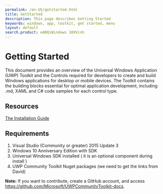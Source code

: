 ```yaml
---
permalink: /en-US/getstarted.html
title: GetStarted
description: This page describes Getting Started
keywords: windows, app, toolkit, get started, menu
layout: default
search.product: eADQiWindows 10XVcnh
---
```

# Getting Started  
This document provides an overview of the  Universal Windows Application (UWP) Toolkit and the Controls required for developers to create and build Windows applications for desktop or mobile devices. The Toolkit contains the building blocks essential for optimal application development, including .md, XAML and C# code samples for each control type. 

## Resources 
[The Installation Guide](/github.com/Microsoft/UWPCommunityToolkit-docs/blob/master/en-us/uwp-community-toolkit/get-started/installguide.md)

## Requirements
1. Visual Studio (Community or greater) 2015 Update 3
2. Windows 10 Anniversary Edition with SDK 
3. Universal Windows SDK installed ( it is an optional component during install )
4. UWP Community Toolkit Nuget packages (we need to get the links from David)     


**Note:** If you want to contribute, create a GitHub account, and access https://github.com/Microsoft/UWPCommunityToolkit-docs.

